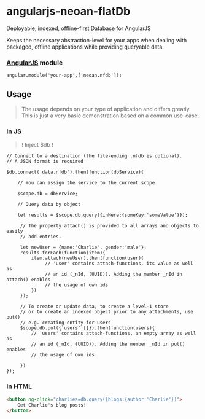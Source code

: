 # angularjs-neoan-flatDb

Deployable, indexed, offline-first Database for AngularJS

Keeps the necessary abstraction-level for your apps when dealing with packaged, 
offline applications while providing queryable data.

###  [AngularJS](https://angularjs.org) module

```
angular.module('your-app',['neoan.nfdb']);
```

## Usage

>The usage depends on your type of application and differs greatly.
>This is just a very basic demonstration based on a common use-case.

### In JS
>! Inject $db !

```JS
// Connect to a destination (the file-ending .nfdb is optional). 
// A JSON format is required

$db.connect('data.nfdb').then(function(dbService){
    
    // You can assign the service to the current scope
    
    $scope.db = dbService;
    
    // Query data by object
    
    let results = $scope.db.query({inHere:{someKey:'someValue'}});        
            
     // The property attach() is provided to all arrays and objects to easily 
     // add entries.
     
     let newUser = {name:'Charlie', gender:'male'};
     results.forEach(function(item){
         item.attach(newUser).then(function(user){
              // 'user' contains attach-functions, its value as well as 
              // an id (_nId, (UUID)). Adding the member _nId in attach() enables 
              // the usage of own ids
         })
     });
     
     // To create or update data, to create a level-1 store 
     // or to create an indexed object prior to any attachments, use put()
     // e.g. creating entity for users
     $scope.db.put({'users':[]}).then(function(users){
         // 'users' contains attach-functions, an empty array as well as 
         // an id (_nId, (UUID)). Adding the member _nId in put() enables 
         // the usage of own ids
         
     })
});
```

### In HTML

```HTML
<button ng-click="charlies=db.query({blogs:{author:'Charlie'})">
    Get Charlie's blog posts! 
</button>
```
